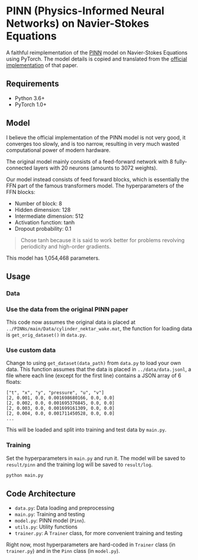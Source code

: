 # PINN (Physics-Informed Neural Networks) on Navier-Stokes Equations

A faithful reimplementation of the [PINN](https://arxiv.org/abs/1711.10561) model on Navier-Stokes Equations using PyTorch. The model details is copied and translated from the [official implementation](https://github.com/maziarraissi/PINNs) of that paper.

## Requirements

- Python 3.6+
- PyTorch 1.0+

## Model

I believe the official implementation of the PINN model is not very good, it converges too slowly, and is too narrow, resulting in very much wasted computational power of modern hardware. 

The original model mainly consists of a feed-forward network with 8 fully-connected layers with 20 neurons (amounts to 3072 weights). 

Our model instead consists of feed forward blocks, which is essentially the FFN part of the famous transformers model. The hyperparameters of the FFN blocks:

- Number of block: 8
- Hidden dimension: 128
- Intermediate dimension: 512
- Activation function: tanh 
- Dropout probability: 0.1

> Chose tanh because it is said to work better for problems revolving periodicity and high-order gradients.

This model has 1,054,468 parameters.

## Usage

### Data

### Use the data from the original PINN paper

This code now assumes the original data is placed at `../PINNs/main/Data/cylinder_nektar_wake.mat`, the function for loading data is `get_orig_dataset()` in `data.py`.

### Use custom data

Change to using `get_dataset(data_path)` from `data.py` to load your own data. This function assumes that the data is placed in `../data/data.jsonl`, a file where each line (except for the first line) contains a JSON array of 6 floats: 

```jsonl
["t", "x", "y", "pressure", "u", "v"]
[2, 0.001, 0.0, 0.001698680166, 0.0, 0.0]
[2, 0.002, 0.0, 0.001695376845, 0.0, 0.0]
[2, 0.003, 0.0, 0.001699161309, 0.0, 0.0]
[2, 0.004, 0.0, 0.001711450528, 0.0, 0.0]
...
```

This will be loaded and split into training and test data by `main.py`.

### Training

Set the hyperparameters in `main.py` and run it. The model will be saved to `result/pinn` and the training log will be saved to `result/log`.

```bash
python main.py
```

## Code Architecture

- `data.py`: Data loading and preprocessing
- `main.py`: Training and testing
- `model.py`: PINN model (`Pinn`).
- `utils.py`: Utility functions
- `trainer.py`: A `Trainer` class, for more convenient training and testing

Right now, most hyperparameters are hard-coded in `Trainer` class (in `trainer.py`) and in the `Pinn` class (in `model.py`).

